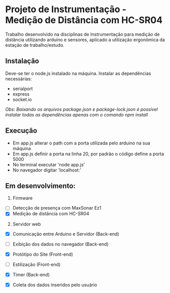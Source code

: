 # Projeto de Instrumentação - Medição de Distância com HC-SR04

Trabalho desenvolvido na disciplinas de Instrumentação para medição de distância utilizando arduino e sensores, aplicado a utilização ergonômica da estação de trabalho/estudo.


## Instalação

Deve-se ter o node.js instalado na máquina.
Instalar as dependências necessárias:
- serialport
- express
- socket.io

*Obs: Baixando os arquivos package.json e package-lock.json é possível instalar todas as dependências apenas com o comando npm install*

## Execução

- Em app.js alterar o path com a porta utilizada pelo arduino na sua máquina
- Em app.js definir a porta na linha 20, por padrão o código define a porta 5000
- No terminal executar 'node app.js'
- No navegador digitar 'localhost:<porta definida>'


## Em desenvolvimento:
1. Firmware
- [ ] Detecção de presença com MaxSonar Ez1
- [x] Medição de distância com HC-SR04
  
2. Servidor web
- [x] Comunicação entre Arduino e Servidor (Back-end)
- [ ] Exibição dos dados no navegador (Back-end)
- [x] Protótipo do Site (Front-end)
- [ ] Estilização (Front-end)
- [x] Timer (Back-end)
- [x] Coleta dos dados inseridos pelo usuário

